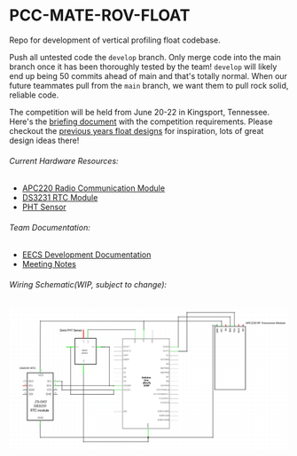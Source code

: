 # PCC-MATE-ROV-FLOAT
Repo for development of vertical profiling float codebase.

Push all untested code the `develop` branch. Only merge code into the main branch once it has been thoroughly tested by the team! `develop` will likely end up being 50 commits ahead of main and that's totally normal. When our future teammates pull from the `main` branch, we want them to pull rock solid, reliable code.    


The competition will be held from June 20-22 in Kingsport, Tennessee. Here's the [briefing document](https://20693798.fs1.hubspotusercontent-na1.net/hubfs/20693798/2024_MATE_ROV_Competition_Briefing_Final.pdf) with the competition requirements. Please checkout the [previous years float designs](https://drive.google.com/drive/folders/121Tz7x0-EfkKMqCjBjuEYqYDveyaxTBM) for inspiration, lots of great design ideas there!  



###### Current Hardware Resources:
- [APC220 Radio Communication Module](https://www.dfrobot.com/product-57.html)
- [DS3231 RTC Module](https://www.analog.com/media/en/technical-documentation/data-sheets/ds3231.pdf)
- [PHT Sensor](https://www.sparkfun.com/products/16298)


###### Team Documentation:
- [EECS Development Documentation](https://docs.google.com/document/d/1Vk6bKeaP4gRqM1nAKLwqZ9u9HDtNymwOhbvJlox1gg0/edit)
- [Meeting Notes](https://docs.google.com/document/d/15WfaYZ0gR8IHrVPzwOAMRuCWtq1-5K_dWC4vAp4XaMg/edit)

###### Wiring Schematic(WIP, subject to change):
![schematic-diagram](./images/schematic-diagram.png)

